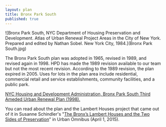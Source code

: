 ```yaml
---
layout: plan
title: Bronx Park South
published: true
---
```


<!---![Bronx Park South, NYC Department of Housing Preservation and Development. Community Development Progress Report: 1968. Prepared and edited by Nathan Sobel. New York City, 1968.](Bronx Park 1968.png)-->
![Bronx Park South, NYC Department of Housing Preservation and Development. Atlas of Urban Renewal Project Areas in the City of New York. Prepared and edited by Nathan Sobel. New York City, 1984.](Bronx Park South.jpg)

The Bronx Park South plan was adopted in 1965, revised in 1989, and revised again in 1998. HPD has made the 1989 revision available to our team but not the most recent revision. According to the 1989 revision, the plan expired in 2005. Uses for lots in the plan area include residential, commercial retail and service establishments, community facilities, and a public park.

[NYC Housing and Development Administration, Bronx Park South Third Ameded Urban Renewal Plan (1998).](https://www.nyc.gov/assets/hpd/downloads/pdfs/services/bronx-park-south-third-amended-urp.pdf)

You can read about the plan and the Lambert Houses project that came out of it in Susanne Schindler's "[The Bronx’s Lambert Houses and the Two Sides of Preservation](http://urbanomnibus.net/2015/04/the-bronxs-lambert-houses-and-the-two-sides-of-preservation/)" in Urban Omnibus (April 1, 2015). 
